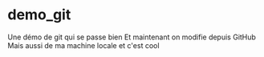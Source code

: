 # demo_git
Une démo de git qui se passe bien 
Et maintenant on modifie depuis GitHub
Mais aussi de ma machine locale et c'est cool
